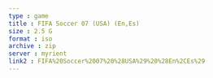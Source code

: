 ```yaml
---
type : game
title : FIFA Soccer 07 (USA) (En,Es)
size : 2.5 G
format : iso
archive : zip
server : myrient
link2 : FIFA%20Soccer%2007%20%28USA%29%20%28En%2CEs%29
---
```

